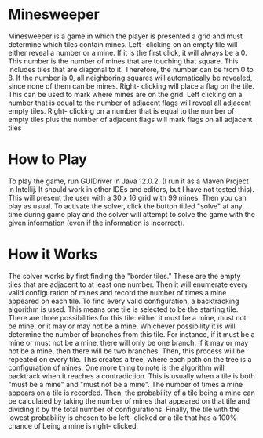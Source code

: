 # Minesweeper
Minesweeper is a game in which the player is presented a grid and must determine which tiles contain mines. Left- clicking on an empty tile will either reveal a number or a mine. If it
is the first click, it will always be a 0. This number is the number of mines that are touching that square. This includes tiles that are diagonal to it. Therefore, the number can be
from 0 to 8. If the number is 0, all neighboring squares will automatically be revealed, since none of them can be mines. Right- clicking will place a flag on the tile. This can be used
to mark where mines are on the grid. Left clicking on a number that is equal to the number of adjacent flags will reveal all adjacent empty tiles. Right- clicking on a number that is
equal to the number of empty tiles plus the number of adjacent flags will mark flags on all adjacent tiles

# How to Play

To play the game, run GUIDriver in Java 12.0.2. (I run it as a Maven Project in Intellij. It should work in other IDEs and editors, but I have not tested this). This will present the
user with a 30 x 16 grid with 99 mines. Then you can play as usual. To activate the solver, click the button titled "solve" at any time during game play and the solver will attempt to
solve the game with the given information (even if the information is incorrect).

# How it Works

The solver works by first finding the "border tiles." These are the empty tiles that are adjacent to at least one number. Then it will enumerate every valid
configuration of mines and record the number of times a mine appeared on each tile. To find every valid configuration, a backtracking algorithm is used. This means one tile is selected
to be the starting tile. There are three possibilities for this tile: either it must be a mine, must not be mine, or it may or may not be a mine. Whichever possibility it is will
determine the number of branches from this tile. For instance, if it must be a mine or must not be a mine, there will only be one branch. If it may or may not be a mine, then there will
be two branches. Then, this process will be repeated on every tile. This creates a tree, where each path on the tree is a configuration of mines. One more thing to note is the algorithm
will backtrack when it reaches a contradiction. This is usually when a tile is both "must be a mine" and "must not be a mine". The number of times a mine appears on a tile is recorded.
Then, the probability of a tile being a mine can be calculated by taking the number of mines that appeared on that tile and dividing it by the total number of configurations. Finally,
the tile with the lowest probability is chosen to be left- clicked or a tile that has a 100% chance of being a mine is right- clicked.


